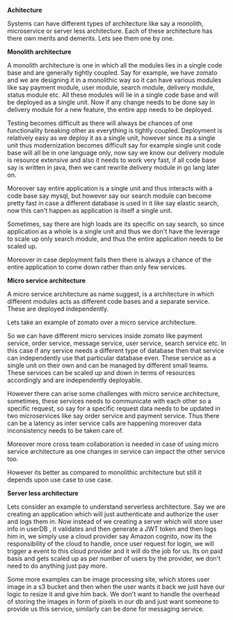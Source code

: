 **Achitecture**

Systems can have different types of architecture like say a monolith, microservice or server less architecture. Each of these
architecture has there own merits and demerits. Lets see them one by one.

**Monolith architecture**

A monolith architecture is one in which all the modules lies in a single code base and are generally tightly coupled.
Say for example, we have zomato and we are designing it in a monolithic way so it can have various modules like say payment module,
user module, search module, delivery module, status module etc. All these modules will lie in a single code base and will be deployed 
as a single unit. Now if any change needs to be done say in delivery module for a new feature, the entire app needs to be deployed.

Testing becomes difficult as there will always be chances of one functionality breaking other as everything is tightly coupled.
Deployment is relatively easy as we deploy it as a single unit, however since its a single unit thus modernization becomes difficult
say for example single unit code base will all be in one language only, now say we know our delivery module is resource extensive 
and also it needs to work very fast, if all code base say is written in java, then we cant rewrite delivery module in go lang later on.

Moreover say entire application is a single unit and thus interacts with a code base say mysql, but however say our search module can become
pretty fast in case a different database is used in it like say elastic search, now this can't happen as application is itself a single
unit.

Sometimes, say there are high loads are its specific on say search, so since application as a whole is a single unit and thus
we don't have the leverage to scale up only search module, and thus the entire application needs to be scaled up.

Moreover in case deployment fails then there is always a chance of the entire application to come down rather than only few services.

**Micro service architecture**

A micro service architecture as name suggest, is a architecture in which different modules acts as different code bases and a separate service.
These are deployed independently.

Lets take an example of zomato over a micro service architecture.

So we can have different micro services inside zomato like payment service, order service, message service, user service, search service etc.
In this case if any service needs a different type of database then that service can independently use that particular database even.
These service as a single unit on their own and can be managed by different small teams. These services can be scaled up and down in terms
of resources accordingly and are independently deployable.

However there can arise some challenges with micro service architecture, sometimes, these services needs to communicate with each other
so a specific request, so say for a specific request data needs to be updated in two microservices like say order service and payment service.
Thus there can be a latency as inter service calls are happening moreover data inconsistency needs to be taken care of.

Moreover more cross team collaboration is needed in case of using micro service architecture as one changes in service can impact the other service too.

However its better as compared to monolithic architecture but still it depends upon use case to use case.


**Server less architecture**

Lets consider an example to understand serverless architecture. Say we are creating an application which will just authenticate and authorize the user and logs them in. Now instead of we creating a server which will store user info in userDB , it validates and then generate a JWT token and
then logs him in, we simply use a cloud provider say Amazon cognito, now its the responsibility of the cloud to handle, once user request for login, we will trigger a event to this cloud provider and it will do the job for us. Its on paid basis and gets scaled up as per number of
users by the provider, we don't need to do anything just pay more.

Some more examples can be image processing site, which stores user image in a s3 bucket and then when the user wants it back we just
have our logic to resize it and give him back. We don't want to handle the overhead of storing the images in form of pixels in our db and
just want someone to provide us this service, similarly can be done for messaging service.